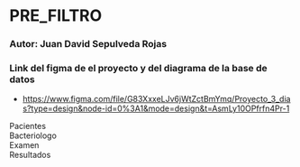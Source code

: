 
# PRE_FILTRO

### Autor: **Juan David Sepulveda Rojas** 

### Link del figma de el proyecto y del diagrama de la base de datos

* https://www.figma.com/file/G83XxxeLJv6jWtZctBmYmq/Proyecto_3_dias?type=design&node-id=0%3A1&mode=design&t=AsmLy10OPfrfn4Pr-1


<Link to='/'>
                Pacientes
            </Link>
            <br />
            <Link to='/bacteriologos'>
                Bacteriologo
            </Link>
            <br />
            <Link to='/examen'>
                Examen
            </Link>
            <br />
            <Link to='/resultado'>
                Resultados
            </Link>